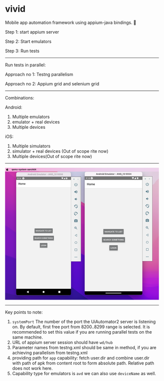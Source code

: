 # vivid
Mobile app automation framework using appium-java bindings. :iphone:


Step 1: start appium server

Step 2: Start emulators

Step 3: Run tests

---
Run tests in parallel:

Approach no 1: Testng parallelism

Approach no 2: Appium grid and selenium grid

---

Combinations:

Android:
1. Multiple emulators
2. emulator + real devices
3. Multiple devices

iOS:
1. Multiple simulators
2. simulator + real devices (Out of scope rite now)
3. Multiple devices(Out of scope rite now)

---

![img.png](img.png)

---

Key points to note:
1. `systemPort` The number of the port the UiAutomator2 server is listening on. 
    By default, first free port from 8200..8299 range is selected. It is recommended to set this value if you are running parallel tests on the same machine.
2. URL of appium server session should have `wd/hub`
3. Parameter names from testng.xml should be same in method,  if you are achieving parallelism from testng.xml
4. providing path for `app` capability: fetch user.dir and combine user.dir with path of apk from content root to form absolute path. Relative path does not work here.
5. Capability type for emulators is `avd` we can also use `deviceName` as well.